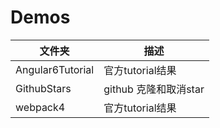 # Demos

|文件夹|描述|
|---|---|
|Angular6Tutorial|官方tutorial结果|
|GithubStars|github 克隆和取消star|
|webpack4|官方tutorial结果|
